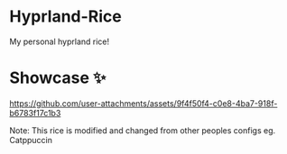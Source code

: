 # Hyprland-Rice
My personal hyprland rice!

# Showcase ✨
https://github.com/user-attachments/assets/9f4f50f4-c0e8-4ba7-918f-b6783f17c1b3

Note: This rice is modified and changed from other peoples configs eg. Catppuccin


